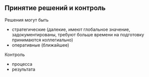 ## Принятие решений и контроль

Решения могут быть
- стратегические (далекие, имеют глобальное значение, задокументированы, требуют больше времени на подготовку  принимаются коллегиально)
- оперативные (ближайшее)

Контроль
- процесса 
- результата
